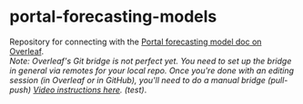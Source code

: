 # portal-forecasting-models
Repository for connecting with the [Portal forecasting model doc on Overleaf](https://www.overleaf.com/12556055dvthwndmdmrm).  
*Note: Overleaf's Git bridge is not perfect yet. You need to set up the bridge in general via remotes for your local repo.  Once you're done with an editing session (in Overleaf or in GitHub), you'll need to do a manual bridge (pull-push) [Video instructions here](https://www.youtube.com/watch?v=6OqFEfH7lBY). (test)*.